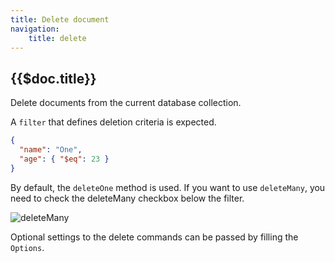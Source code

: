 ```yaml
---
title: Delete document
navigation:
    title: delete
---
```


## {{$doc.title}}

Delete documents from the current database collection.

A `filter` that defines deletion criteria is expected.

```json ['filter']
{
  "name": "One",
  "age": { "$eq": 23 }
}
```

By default, the `deleteOne` method is used. If you want to use `deleteMany`, you need to check the deleteMany checkbox below the filter.

![deleteMany](/img/deleteMany.png)

Optional settings to the delete commands can be passed by filling the `Options`.
